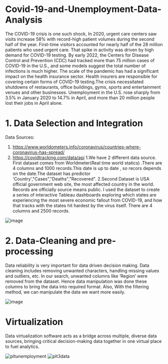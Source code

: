 # Covid-19-and-Unemployment-Data-Analysis

The COVID-19 crisis is one such shock, In 2020, urgent care centers saw visits increase 58% with record-high patient volumes during the second half of the year. First-time visitors accounted for nearly half of the 28 million patients who used urgent care. That spike in activity was driven by high demand for COVID-19 testing. By early 2022, the Centers for Disease Control and Prevention (CDC) had tracked more than 75 million cases of COVID-19 in the U.S., and some models suggest the total number of infections is much higher. The scale of the pandemic has had a significant impact on the health insurance sector. Health insurers are responsible for covering certain forms of COVID-19 testing.The crisis necessitated shutdowns of restaurants, office buildings, gyms, sports and entertainment venues and other businesses. Unemployment in the U.S. rose sharply from 3.5% in January 2020 to 14.7% in April, and more than 20 million people lost their jobs in April alone. 

# 1. Data Selection and Integration
Data Sources:
1.	https://www.worldometers.info/coronavirus/countries-where-coronavirus-has-spread/
2.	https://covidtracking.com/data/api
1.We have 2 different data source. First dataset comes from Worldmeter(Real time world statics) .There are 4 columns and 1000 records.This date is up to date , so recors depends on the date.The dataset has predictor 'Country',"Cases","Deaths","Recovered".
2.Second Dataset is USA official government web site, the most affected country in the world. Records are officially source means public. I used the dataset to create a series of interactive Tableau dashboards exploring which states are experiencing the most severe economic fallout from COVID-19, and how that tracks with the states hit hardest by the virus itself. There are 4 columns and 2500 records.	

![image](https://github.com/emrah-uzdilli/Covid-19-and-Unemployment-Data-Analysis/assets/62702253/2c3fba76-db5a-4bb4-9b38-ae79ac3b4c7a)

# 2. Data-Cleaning and pre-processing
Data reliability is very important for data driven decision making. Data cleaning includes removing unwanted characters, handling missing values and outliers, etc.
In our search, unwanted columns like ‘Region’ were removed from the dataset. Hence data manipulation was done these columns to bring the data into required format.
Also, With the filtering method, we can manipulate the data we want more easily.

![image](https://github.com/emrah-uzdilli/Covid-19-and-Unemployment-Data-Analysis/assets/62702253/98089e41-1c44-4aca-a6f2-9c383ce6a18d)

# Virtualization
Data virtualization software acts as a bridge across multiple, diverse data sources, bringing critical decision-making data together in one virtual place to fuel analytics.

![pltunemployment](https://github.com/emrah-uzdilli/Covid-19-and-Unemployment-Data-Analysis/assets/62702253/da3596e1-554f-4fd6-b2c5-c539327633b1)
![plt3data](https://github.com/emrah-uzdilli/Covid-19-and-Unemployment-Data-Analysis/assets/62702253/494d126b-b2df-4f57-a6eb-930b143ef6ba)
